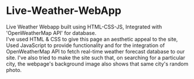 # Live-Weather-WebApp
Live Weather Webapp built using HTML-CSS-JS, Integrated with 'OpenWeatherMap API' for database.  
I've used HTML & CSS to give this page an aesthetic appeal to the site,
Used JavaScript to provide functionality and for the integration of OpenWeatherMap API to fetch real-time weather forecast database to our site.
I've also tried to make the site such that, on searching for a particular city, the webpage's background image also shows that same city's random photo.
